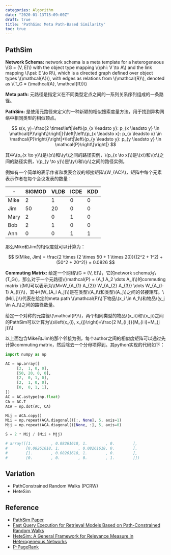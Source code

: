 ```yaml
---
categories: Algorithm
date: "2020-01-13T15:09:00Z"
draft: true
title: 'PathSim: Meta Path-Based Similarity'
toc: true
---
```


## PathSim

**Network Schema:** network schema is a meta template for a heterogeneous \\(G = (V, E)\\) with the object type mapping \\(\phi: V \to A\\) and the link mapping \\(\psi: E \to R\\), which is a directed graph defined over object types \\(\mathcal{A}\\), with edges as relations from \\(\mathcal{R}\\), denoted as \\(T_G = (\mathcal{A}, \mathcal{R})\\)

**Meta path:** 元路径是指定义在不同类型定点之间的一系列关系序列组成的一条路径。

**PathSim:** 是使用元路径来定义的一种新颖的相似搜索度量方法，用于找到异构网络中相同类型的相似顶点。

$$
s(x, y)=\frac{2 \times\left|\left\{p_{x \leadsto y}: p_{x \leadsto y} \in \mathcal{P}\right\}\right|}{\left|\left\{p_{x \leadsto x}: p_{x \leadsto x} \in \mathcal{P}\right\}\right|+\left|\left\{p_{y \leadsto y}: p_{y \leadsto y} \in \mathcal{P}\right\}\right|}
$$

其中\\(p_{x \to y}\\)是\\(x\\)和\\(y\\)之间的路径实例，\\(p_{x \to x}\\)是\\(x\\)和\\(x\\)之间的路径实例，\\(p_{y \to y}\\)是\\(y\\)和\\(y\\)之间的路径实例。

例如有一个简单的表示作者和发表会议的邻接矩阵\\(W_{AC}\\)，矩阵中每个元素表示作者在每个会议发表的数量：

| -    | SIGMOD | VLDB | ICDE | KDD |
|------|--------|------|------|-----|
| Mike | 2      | 1    | 0    | 0   |
| Jim  | 50     | 20   | 0    | 0   |
| Mary | 2      | 0    | 1    | 0   |
| Bob  | 2      | 1    | 0    | 0   |
| Ann  | 0      | 0    | 1    | 1   |

那么Mike和Jim的相似度就可以计算为：

$$
S(Mike, Jim) = \frac{2 \times (2 \times 50 + 1 \times 20)}{(2^2 + 1^2) + (50^2 + 20^2)} = 0.0826
$$

**Commuting Matrix:** 给定一个网络\\(G = (V, E)\\)，它的network schema为\\(T_G\\)，那么对于一个元路径\\(\mathcal{P} = (A_1 A_2 \dots A_l)\\)的commuting matrix \\(M\\)可以表示为\\(M=W_{A_{1} A_{2}} W_{A_{2} A_{3}} \dots W_{A_{l-1} A_{l}}\\)，其中\\(W_{A_i A_j}\\)是在类型\\(A_i\\)和类型\\(A_j\\)之间的邻接矩阵。\\(M(i, j)\\)代表在给定的meta path \\(\mathcal{P}\\)下物品\\(x_i \in A_1\\)和物品\\(y_j \in A_l\\)之间的路径数量。

给定一个对称的元路径\\(\mathcal{P}\\)，两个相同类型的物品\\(x_i\\)和\\(x_j\\)之间的PathSim可以计算为\\(s\left(x_{i}, x_{j}\right)=\frac{2 M_{i j}}{M_{i i}+M_{j j}}\\)

以上面包含Mike和Jim的那个邻接为例，每个author之间的相似度矩阵可以通过先计算commuting matrix，然后除去一个分母项得到。其python实现的代码如下：

```python
import numpy as np

AC = np.array([
     [2,  1, 0, 0],
     [50, 20, 0, 0],
     [2,  0, 1, 0],
     [2,  1, 0, 0],
     [0,  0, 1, 1],
])
AC = AC.astype(np.float)
CA = AC.T
ACA = np.dot(AC, CA)

Mij = ACA.copy()
Mii = np.repeat(ACA.diagonal()[:, None], 5, axis=1)
Mjj = np.repeat(ACA.diagonal()[None, :], 5, axis=0)

S = 2 * Mij / (Mii + Mjj)

# array([[1.        , 0.08261618, 1.        , 0.        ],
#        [0.08261618, 1.        , 0.08261618, 0.        ],
#        [1.        , 0.08261618, 1.        , 0.        ],
#        [0.        , 0.        , 0.        , 1.        ]])
```

## Variation

* PathConstrained Random Walks (PCRW)
* HeteSim

## Reference

* [PathSim Paper](https://sites.cs.ucsb.edu/~xyan/papers/vldb11_pathsim.pdf)
* [Fast Query Execution for Retrieval Models Based on Path-Constrained Random Walks](https://www.cs.cmu.edu/~wcohen/postscript/kdd-2010-ni.pdf)
* [HeteSim: A General Framework for Relevance Measure in Heterogeneous Networks](https://arxiv.org/pdf/1309.7393.pdf)
* [P-PageRank](http://infolab.stanford.edu/~glenj/spws.pdf)
